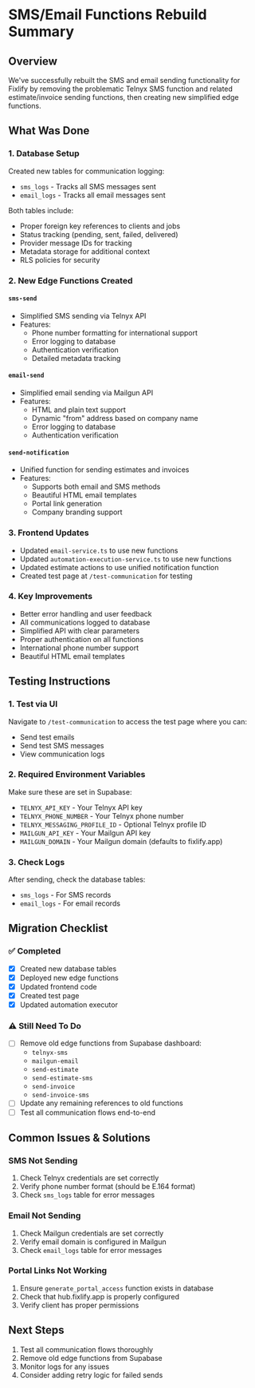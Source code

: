 # SMS/Email Functions Rebuild Summary

## Overview
We've successfully rebuilt the SMS and email sending functionality for Fixlify by removing the problematic Telnyx SMS function and related estimate/invoice sending functions, then creating new simplified edge functions.

## What Was Done

### 1. Database Setup
Created new tables for communication logging:
- `sms_logs` - Tracks all SMS messages sent
- `email_logs` - Tracks all email messages sent

Both tables include:
- Proper foreign key references to clients and jobs
- Status tracking (pending, sent, failed, delivered)
- Provider message IDs for tracking
- Metadata storage for additional context
- RLS policies for security

### 2. New Edge Functions Created

#### `sms-send`
- Simplified SMS sending via Telnyx API
- Features:
  - Phone number formatting for international support
  - Error logging to database
  - Authentication verification
  - Detailed metadata tracking

#### `email-send` 
- Simplified email sending via Mailgun API
- Features:
  - HTML and plain text support
  - Dynamic "from" address based on company name
  - Error logging to database
  - Authentication verification

#### `send-notification`
- Unified function for sending estimates and invoices
- Features:
  - Supports both email and SMS methods
  - Beautiful HTML email templates
  - Portal link generation
  - Company branding support

### 3. Frontend Updates
- Updated `email-service.ts` to use new functions
- Updated `automation-execution-service.ts` to use new functions
- Updated estimate actions to use unified notification function
- Created test page at `/test-communication` for testing

### 4. Key Improvements
- Better error handling and user feedback
- All communications logged to database
- Simplified API with clear parameters
- Proper authentication on all functions
- International phone number support
- Beautiful HTML email templates

## Testing Instructions

### 1. Test via UI
Navigate to `/test-communication` to access the test page where you can:
- Send test emails
- Send test SMS messages
- View communication logs

### 2. Required Environment Variables
Make sure these are set in Supabase:
- `TELNYX_API_KEY` - Your Telnyx API key
- `TELNYX_PHONE_NUMBER` - Your Telnyx phone number
- `TELNYX_MESSAGING_PROFILE_ID` - Optional Telnyx profile ID
- `MAILGUN_API_KEY` - Your Mailgun API key
- `MAILGUN_DOMAIN` - Your Mailgun domain (defaults to fixlify.app)

### 3. Check Logs
After sending, check the database tables:
- `sms_logs` - For SMS records
- `email_logs` - For email records

## Migration Checklist

### ✅ Completed
- [x] Created new database tables
- [x] Deployed new edge functions
- [x] Updated frontend code
- [x] Created test page
- [x] Updated automation executor

### ⚠️ Still Need To Do
- [ ] Remove old edge functions from Supabase dashboard:
  - `telnyx-sms`
  - `mailgun-email` 
  - `send-estimate`
  - `send-estimate-sms`
  - `send-invoice`
  - `send-invoice-sms`
- [ ] Update any remaining references to old functions
- [ ] Test all communication flows end-to-end

## Common Issues & Solutions

### SMS Not Sending
1. Check Telnyx credentials are set correctly
2. Verify phone number format (should be E.164 format)
3. Check `sms_logs` table for error messages

### Email Not Sending  
1. Check Mailgun credentials are set correctly
2. Verify email domain is configured in Mailgun
3. Check `email_logs` table for error messages

### Portal Links Not Working
1. Ensure `generate_portal_access` function exists in database
2. Check that hub.fixlify.app is properly configured
3. Verify client has proper permissions

## Next Steps
1. Test all communication flows thoroughly
2. Remove old edge functions from Supabase
3. Monitor logs for any issues
4. Consider adding retry logic for failed sends
